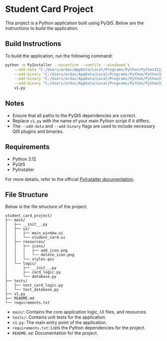# Student Card Project

This project is a Python application built using PyQt5. Below are the instructions to build the application.

## Build Instructions

To build the application, run the following command:

```bash
python -m PyInstaller --noconfirm --onefile --windowed \
    --add-data "C:/Users/ardac/AppData/Local/Programs/Python/Python312/Lib/site-packages/PyQt5/Qt5/plugins/platforms;platforms" \
    --add-binary "C:/Users/ardac/AppData/Local/Programs/Python/Python312/Lib/site-packages/PyQt5/Qt5/bin/Qt5Core.dll;." \
    --add-binary "C:/Users/ardac/AppData/Local/Programs/Python/Python312/Lib/site-packages/PyQt5/Qt5/bin/Qt5Gui.dll;." \
    --add-binary "C:/Users/ardac/AppData/Local/Programs/Python/Python312/Lib/site-packages/PyQt5/Qt5/bin/Qt5Widgets.dll;." \
    v1.py
```

## Notes

- Ensure that all paths to the PyQt5 dependencies are correct.
- Replace `v1.py` with the name of your main Python script if it differs.
- The `--add-data` and `--add-binary` flags are used to include necessary Qt5 plugins and binaries.

## Requirements

- Python 3.12
- PyQt5
- PyInstaller

For more details, refer to the official [PyInstaller documentation](https://pyinstaller.org/).
## File Structure

Below is the file structure of the project:

```
student_card_project/
├── main/
│   ├── __init__.py
│   ├── ui/
│   │   ├── main_window.ui
│   │   └── student_card.ui
│   ├── resources/
│   │   ├── icons/
│   │   │   ├── add_icon.png
│   │   │   └── delete_icon.png
│   │   └── styles.qss
│   └── logic/
│       ├── __init__.py
│       ├── card_logic.py
│       └── database.py
├── tests/
│   ├── test_card_logic.py
│   └── test_database.py
├── v1.py
├── README.md
└── requirements.txt
```

- `main/`: Contains the core application logic, UI files, and resources.
- `tests/`: Contains unit tests for the application.
- `v1.py`: The main entry point of the application.
- `requirements.txt`: Lists the Python dependencies for the project.
- `README.md`: Documentation for the project.
